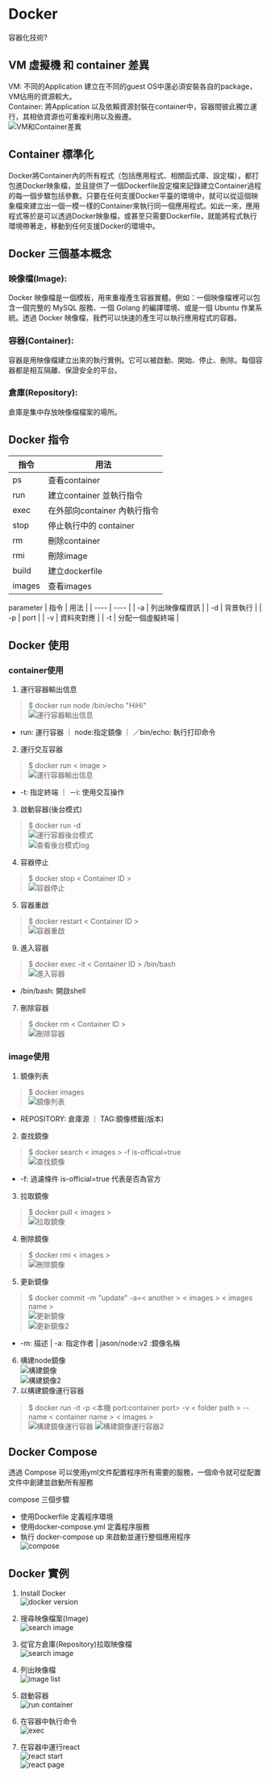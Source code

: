 # Docker

容器化技術?  
## VM 虛擬機 和 container 差異
VM: 不同的Application 建立在不同的guest OS中還必須安裝各自的package，VM佔用的資源較大。  
Container: 將Application 以及依賴資源封裝在container中，容器間彼此獨立運行，其相依資源也可重複利用以及搬遷。  
![VM和Container差異](img/VM和Container差異.png)

## Container 標準化
Docker將Container內的所有程式（包括應用程式、相關函式庫、設定檔），都打包進Docker映象檔，並且提供了一個Dockerfile設定檔來記錄建立Container過程的每一個步驟包括參數。只要在任何支援Docker平臺的環境中，就可以從這個映象檔來建立出一個一模一樣的Container來執行同一個應用程式。如此一來，應用程式等於是可以透過Docker映象檔，或甚至只需要Dockerfile，就能將程式執行環境帶著走，移動到任何支援Docker的環境中。

## Docker 三個基本概念
### 映像檔(Image):   
Docker 映像檔是一個模板，用來重複產生容器實體。例如：一個映像檔裡可以包含一個完整的 MySQL 服務、一個 Golang 的編譯環境、或是一個 Ubuntu 作業系統。透過 Docker 映像檔，我們可以快速的產生可以執行應用程式的容器。  
### 容器(Container):  
容器是用映像檔建立出來的執行實例。它可以被啟動、開始、停止、刪除。每個容器都是相互隔離、保證安全的平台。  
### 倉庫(Repository): 
倉庫是集中存放映像檔檔案的場所。  
## Docker 指令  

|  指令   | 用法  |
|  ----  | ----  |
|   ps   | 查看container  |
|   run   | 建立container 並執行指令  |
|   exec   | 在外部向container 內執行指令  |
|   stop   | 停止執行中的 container |
|   rm   | 刪除container  |
|   rmi   | 刪除image  |
|   build   | 建立dockerfile  |
|   images   | 查看images  |

parameter
|  指令   | 用法  |
|  ----  | ----  |
|   -a   | 列出映像檔資訊  |
|   -d   | 背景執行  |
|   -p   | port |
|   -v   | 資料夾對應 |
|   -t   | 分配一個虛擬終端 |


## Docker 使用  
### container使用
1. 運行容器輸出信息  
> $ docker run node /bin/echo "HiHi"  
![運行容器輸出信息](img/運行容器輸出信息.png)
 - run: 運行容器 ｜ node:指定鏡像 ｜ ／bin/echo: 執行打印命令   
2. 運行交互容器  
> $ docker run  < image >  
![運行容器輸出信息](img/運行交互容器.png)  
 - -t: 指定終端 ｜ －i: 使用交互操作
3. 啟動容器(後台模式)  
> $ docker run -d  
![運行容器後台模式](img/運行容器後台模式.png)  
![查看後台模式log](img/查看後台模式log.png)
4. 容器停止  
> $ docker stop < Container ID >  
![容器停止](img/容器停止.png)  
5. 容器重啟 
> $ docker restart < Container ID >   
![容器重啟](img/容器重啟.png)  
9. 進入容器  
> $ docker exec -it < Container ID > /bin/bash  
![進入容器](img/進入容器.png)  
 - /bin/bash: 開啟shell   
7. 刪除容器  
> $ docker rm < Container ID >   
![刪除容器](img/刪除容器.png)  
### image使用
1. 鏡像列表  
> $ docker images  
![鏡像列表](img/鏡像列表.png)  
 - REPOSITORY: 倉庫源 ｜ TAG:鏡像標籤(版本) 
2. 查找鏡像  
> $ docker search < images > -f is-official=true  
![查找鏡像](img/查找鏡像.png)  
 - -f: 過濾條件 is-official=true 代表是否為官方
3. 拉取鏡像  
> $ docker pull < images >  
![拉取鏡像](img/拉取鏡像.png)  
4. 刪除鏡像  
> $ docker rmi < images >  
![刪除鏡像](img/刪除鏡像.png)  
5. 更新鏡像  
> $ docker commit -m "update" -a=< another > < images > < images name >  
![更新鏡像](img/更新鏡像.png)  
![更新鏡像2](img/更新鏡像2.png)  
 - -m: 描述 | -a: 指定作者 | jason/node:v2 :鏡像名稱  
6. 構建node鏡像  
![構建鏡像](img/構建鏡像.png)  
![構建鏡像2](img/構建鏡像2.png)  
6. 以構建鏡像運行容器  
> $ docker run -it -p <本機 port:container port> -v < folder path > --name < container name > < images >  
![構建鏡像運行容器](img/構建鏡像運行容器.png) 
![構建鏡像運行容器2](img/構建鏡像運行容器2.png) 

## Docker Compose
透過 Compose 可以使用yml文件配置程序所有需要的服務，一個命令就可從配置文件中創建並啟動所有服務 

compose 三個步驟
 - 使用Dockerfile 定義程序環境  
 - 使用docker-compose.yml 定義程序服務  
 - 執行 docker-compose up 來啟動並運行整個應用程序  
![compose](img/compose.png) 

## Docker 實例
1. Install Docker  
![docker version](img/dockerVersion.png)
2. 搜尋映像檔案(Image)  
![search image](img/搜尋Image.png)

3. 從官方倉庫(Repository)拉取映像檔  
![search image](img/拉取映像檔.png)

4. 列出映像檔  
![image list](img/列出映像檔.png)

5. 啟動容器  
![run container](img/啟動容器.png)

6. 在容器中執行命令  
![exec](img/在容器中執行命令.png)


6. 在容器中運行react  
![react start](img/運行react.png)  
![react page](img/React頁面.png)

